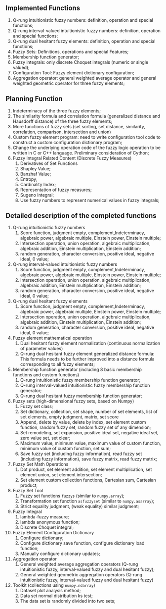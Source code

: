 ## Implemented Functions
1. Q-rung intuitionistic fuzzy numbers: definition, operation and special functions;
2. Q-rung interval-valued intuitionistic fuzzy numbers: definition, operation 
and special functions;
3. Q-rung dual hesitant fuzzy elements: definition, operation and special functions;
4. Fuzzy Sets: Definitions, operations and special Features;
5. Membership function generator;
6. Fuzzy integrals: only discrete Choquet integrals (numeric or single valued);
7. Configuration Tool: Fuzzy element dictionary configuration;
8. Aggregation operator: general weighted average operator and general weighted 
geometric operator for three fuzzy elements;

## Planning Function
1. Indeterminacy of the three fuzzy elements;
2. The similarity formula and correlation formula (generalized 
distance and Hausdorff distance) of the three fuzzy elements;
3. More functions of fuzzy sets (set sorting, set distance, similarity, correlation, 
comparison, intersection and union)
4. Custom fuzzy element program: need to write configuration tool code to construct 
a custom configuration dictionary program;
5. Change the underlying operation code of the fuzzy logic operation to be written 
in C or C++ language. Preliminary consideration of Cython;
6. Fuzzy Integral Related Content (Discrete Fuzzy Measures)
   1. Derivatives of Set Functions
   2. Shapley Value;
   3. Banzhaf Value;
   4. Entropy;
   5. Cardinality Index;
   6. Representation of fuzzy measures;
   7. Sugeno Integral;
   8. Use fuzzy numbers to represent numerical values in fuzzy integrals;

## Detailed description of the completed functions
1. Q-rung intuitionistic fuzzy numbers
   1. Score function, judgment empty, complement,Indeterminacy, algebraic power, 
algebraic multiple, Einstein power, Einstein multiple;
   2. Intersection operation, union operation, algebraic multiplication, 
algebraic addition, Einstein multiplication, Einstein addition;
   3. random generation, character conversion, positive ideal, negative ideal, 
0 value;
2. Q-rung interval-valued intuitionistic fuzzy numbers
   1. Score function, judgment empty, complement,Indeterminacy, algebraic power, 
algebraic multiple, Einstein power, Einstein multiple;
   2. Intersection operation, union operation, algebraic multiplication, 
algebraic addition, Einstein multiplication, Einstein addition;
   3. random generation, character conversion, positive ideal, negative ideal, 
0 value;
3. Q-rung dual hesitant fuzzy elements
   1. Score function, judgment empty, complement,Indeterminacy, algebraic power, 
algebraic multiple, Einstein power, Einstein multiple;
   2. Intersection operation, union operation, algebraic multiplication, 
algebraic addition, Einstein multiplication, Einstein addition;
   3. random generation, character conversion, positive ideal, negative ideal, 
0 value;
4. Fuzzy element mathematical operation
   1. Dual hesitant fuzzy element normalization (continuous normalization of 
parameter values)
   2. Q-rung dual hesitant fuzzy element generalized distance formula: 
This formula needs to be further improved into a distance formula corresponding 
to all fuzzy elements;
5. Membership function generator 
   (including 8 basic membership functions and custom functions)
   1. Q-rung intuitionistic fuzzy membership function generator;
   2. Q-rung interval-valued intuitionistic fuzzy membership function generator;
   3. Q-rung dual hesitant fuzzy membership function generator;
6. Fuzzy sets (high-dimensional fuzzy sets, based on Numpy)
   1. Fuzzy set class;
   2. Set dictionary, collection, set shape, number of set elements, list of set 
elements, empty judgment, matrix, set score
   3. Append, delete by value, delete by index, set element custom function, random 
fuzzy set, random fuzzy set of any dimension;
   4. Set remodeling, set expansion, positive ideal set, negative ideal set, 
zero value set, set clear;
   5. Maximum value, minimum value, maximum value of custom function, minimum 
value of custom function, set sum;
   6. Save fuzzy set (including fuzzy information), read fuzzy set (including 
fuzzy information), save fuzzy matrix, read fuzzy matrix;
7. Fuzzy Set Math Operations
   1. Dot product, set element addition, set element multiplication, set element 
union, set element intersection;
   2. Set element custom collection functions, Cartesian sum, Cartesian product;
8. Fuzzy Set Tool
   1. Fuzzy set functions `fuzzys` (similar to `numpy.array`);
   2. Transformation set function `asfuzzyset` (similar to `numpy.asarray`);
   3. Strict equality judgment, (weak equality) similar judgment;
9. Fuzzy Integral
   1. lambda-fuzzy measure;
   2. lambda anonymous function;
   3. Discrete Choquet integral;
10. Fuzzy Element Configuration Dictionary
    1. Configure dictionary;
    2. Configure dictionary save function, configure dictionary load function;
    3. Manually configure dictionary updates;
11. Aggregation operator
    1. General weighted average aggregation operators (Q-rung intuitionistic 
fuzzy, interval-valued fuzzy and dual hesitant fuzzy);
    2. General weighted geometric aggregation operators (Q-rung intuitionistic 
fuzzy, interval-valued fuzzy and dual hesitant fuzzy)
12. Toolkit (collections using `numpy.ndarray`)
    1. Dataset plot analysis method;
    2. Data set normal distribution ks test;
    3. The data set is randomly divided into two sets;